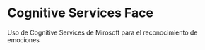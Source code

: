 # Cognitive Services Face
Uso de Cognitive Services de Mirosoft para el reconocimiento de emociones
